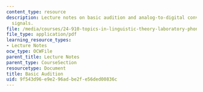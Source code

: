 ```yaml
---
content_type: resource
description: Lecture notes on basic audition and analog-to-digital conversion of speech
  signals.
file: /media/courses/24-910-topics-in-linguistic-theory-laboratory-phonology-spring-2007/9f543d96e9e296adbe2fe56ded00836c_lec2_audition.pdf
file_type: application/pdf
learning_resource_types:
- Lecture Notes
ocw_type: OCWFile
parent_title: Lecture Notes
parent_type: CourseSection
resourcetype: Document
title: Basic Audition
uid: 9f543d96-e9e2-96ad-be2f-e56ded00836c
---
```


